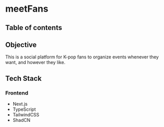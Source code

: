 # meetFans

## Table of contents

## Objective

This is a social platform for K-pop fans to organize events whenever they want, and however they like.

## Tech Stack

### Frontend

- Next.js
- TypeScript
- TailwindCSS
- ShadCN
